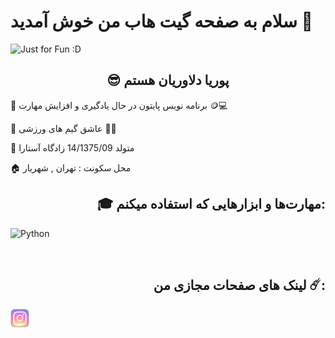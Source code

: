 # سلام به صفحه گیت هاب من خوش آمدید 👋
<img src="https://github.com/p7deli/p7deli/assets/124894066/ff77a9f4-ad6d-423c-ae36-a2f9a3939dfc" alt="Just for Fun :D">

<h2 align="center">😎 پوریا دلاوریان هستم</h2>

<p>🐍 برنامه نویس پایتون در حال یادگیری و افزایش مهارت  🪙💻<p/>
<p>🔔 عاشق گیم های ورزشی 🫤😃</p>
<p>🏥 متولد 14/1375/09 زادگاه آستارا </p>
<p>🏠 محل سکونت : تهران , شهریار</p>
<h2 align="right">🎓 مهارت‌ها و ابزارهایی که استفاده میکنم:</h2>

![Python](https://img.shields.io/badge/python-3670A0?style=for-the-badge&logo=python&logoColor=ffdd54) 


<br>
<h2 align="right">لینک های صفحات مجازی من ☄️:</h2>
<a href="https://www.instagram.com/p7dei/"><img align="left" src="https://github.com/imrrobat/imrrobat/blob/main/images/instagram.png?raw=true" alt="Instagram"></a>
